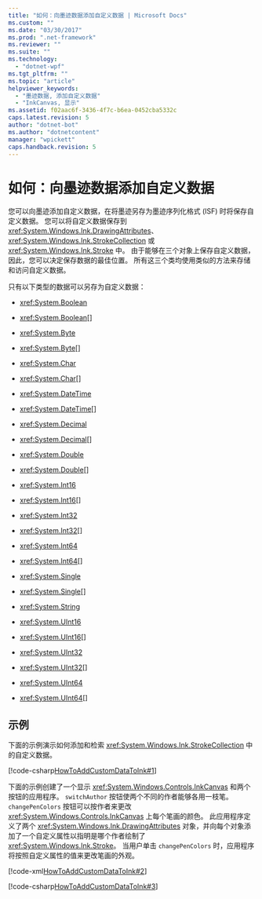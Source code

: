 ```yaml
---
title: "如何：向墨迹数据添加自定义数据 | Microsoft Docs"
ms.custom: ""
ms.date: "03/30/2017"
ms.prod: ".net-framework"
ms.reviewer: ""
ms.suite: ""
ms.technology: 
  - "dotnet-wpf"
ms.tgt_pltfrm: ""
ms.topic: "article"
helpviewer_keywords: 
  - "墨迹数据, 添加自定义数据"
  - "InkCanvas, 显示"
ms.assetid: f02aac6f-3436-4f7c-b6ea-0452cba5332c
caps.latest.revision: 5
author: "dotnet-bot"
ms.author: "dotnetcontent"
manager: "wpickett"
caps.handback.revision: 5
---
```

# 如何：向墨迹数据添加自定义数据
您可以向墨迹添加自定义数据，在将墨迹另存为墨迹序列化格式 \(ISF\) 时将保存自定义数据。  您可以将自定义数据保存到 <xref:System.Windows.Ink.DrawingAttributes>、<xref:System.Windows.Ink.StrokeCollection> 或 <xref:System.Windows.Ink.Stroke> 中。  由于能够在三个对象上保存自定义数据，因此，您可以决定保存数据的最佳位置。  所有这三个类均使用类似的方法来存储和访问自定义数据。  
  
 只有以下类型的数据可以另存为自定义数据：  
  
-   <xref:System.Boolean>  
  
-   <xref:System.Boolean>\[\]  
  
-   <xref:System.Byte>  
  
-   <xref:System.Byte>\[\]  
  
-   <xref:System.Char>  
  
-   <xref:System.Char>\[\]  
  
-   <xref:System.DateTime>  
  
-   <xref:System.DateTime>\[\]  
  
-   <xref:System.Decimal>  
  
-   <xref:System.Decimal>\[\]  
  
-   <xref:System.Double>  
  
-   <xref:System.Double>\[\]  
  
-   <xref:System.Int16>  
  
-   <xref:System.Int16>\[\]  
  
-   <xref:System.Int32>  
  
-   <xref:System.Int32>\[\]  
  
-   <xref:System.Int64>  
  
-   <xref:System.Int64>\[\]  
  
-   <xref:System.Single>  
  
-   <xref:System.Single>\[\]  
  
-   <xref:System.String>  
  
-   <xref:System.UInt16>  
  
-   <xref:System.UInt16>\[\]  
  
-   <xref:System.UInt32>  
  
-   <xref:System.UInt32>\[\]  
  
-   <xref:System.UInt64>  
  
-   <xref:System.UInt64>\[\]  
  
## 示例  
 下面的示例演示如何添加和检索 <xref:System.Windows.Ink.StrokeCollection> 中的自定义数据。  
  
 [!code-csharp[HowToAddCustomDataToInk#1](../../../../samples/snippets/csharp/VS_Snippets_Wpf/HowToAddCustomDataToInk/CSharp/Window1.xaml.cs#1)]  
  
 下面的示例创建了一个显示 <xref:System.Windows.Controls.InkCanvas> 和两个按钮的应用程序。  `switchAuthor` 按钮使两个不同的作者能够各用一枝笔。  `changePenColors` 按钮可以按作者来更改 <xref:System.Windows.Controls.InkCanvas> 上每个笔画的颜色。  此应用程序定义了两个 <xref:System.Windows.Ink.DrawingAttributes> 对象，并向每个对象添加了一个自定义属性以指明是哪个作者绘制了 <xref:System.Windows.Ink.Stroke>。  当用户单击 `changePenColors` 时，应用程序将按照自定义属性的值来更改笔画的外观。  
  
 [!code-xml[HowToAddCustomDataToInk#2](../../../../samples/snippets/csharp/VS_Snippets_Wpf/HowToAddCustomDataToInk/CSharp/Window1.xaml#2)]  
  
 [!code-csharp[HowToAddCustomDataToInk#3](../../../../samples/snippets/csharp/VS_Snippets_Wpf/HowToAddCustomDataToInk/CSharp/Window1.xaml.cs#3)]